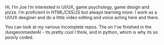 Hi, I’m Joe I’m interested in UI/UX, game psychology, game design and pizza. I’m proficient in HTML/CSS/JS but always learning more. I work as a UI/UX desginer and do a little video editing and voice acting here and there.

You can look at my various incomplete repos. The on I've finished in the dungeonmasterAI - its pretty cool I think, and in python, which is why its so poorly coded.

<!---
JavaShipped/JavaShipped is a ✨ special ✨ repository because its `README.md` (this file) appears on your GitHub profile.
You can click the Preview link to take a look at your changes.
--->
